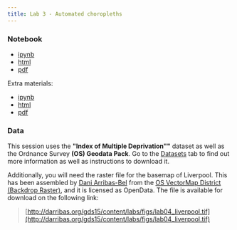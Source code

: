 ```yaml
---
title: Lab 3 - Automated choropleths
---
```


### Notebook

- [ipynb](../content/labs/lab_03.ipynb)
- [html](../content/labs/lab_03.html)
- [pdf](../content/labs/lab_03.pdf)

Extra materials:

- [ipynb](../content/labs/lab_03_extras.ipynb)
- [html](../content/labs/lab_03_extras.html)
- [pdf](../content/labs/lab_03_extras.pdf)

### Data

This session uses the **"Index of Multiple Deprivation""** dataset as well as the
Ordnance Survey **(OS) Geodata Pack**. Go to the
[Datasets](../datasets.html) tab to find out more information as well as instructions to
download it.

Additionally, you will need the raster file for the basemap of Liverpool. This
has been assembled by [Dani Arribas-Bel](http://darribas.org) from the [OS VectorMap District (Backdrop
Raster)](https://www.ordnancesurvey.co.uk/business-and-government/products/vectormap-district.html), 
and it is licensed as OpenData. The file is available for download on the
following link:

> [http://darribas.org/gds15/content/labs/figs/lab04_liverpool.tif](http://darribas.org/gds15/content/labs/figs/lab04_liverpool.tif)


